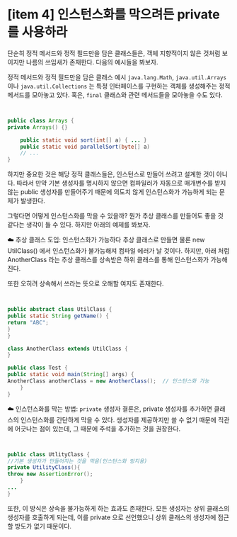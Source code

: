 # [item 4] 인스턴스화를 막으려든 private를 사용하라

단순히 정적 메서드와 정적 필드만을 담은 클래스들은, 객체 지향적이지 않은 것처럼 보이지만 나름의 쓰임새가 존재한다. 
다음의 예시들을 봐보자.

정적 메서드와 정적 필드만을 담은 클래스 예시
`java.lang.Math`, `java.util.Arrays` 이나 `java.util.Collections` 는 
특정 인터페이스를 구현하는 객체를 생성해주는 정적 메서드를 모아놓고 있다. 
혹은, `final` 클래스와 관련 메서드들을 모아놓을 수도 있다.
```java


public class Arrays {
private Arrays() {}

    public static void sort(int[] a) { ... }
    public static void parallelSort(byte[] a)
    // ...
}
```

하지만 중요한 것은 해당 정적 클래스들은, 인스턴스로 만들어 쓰려고 설계한 것이 아니다. 따라서 만약 기본 생성자를 명시하지 않으면 컴파일러가 자동으로 매개변수를 받지 않는 public 생성자를 만들어주기 때문에 의도치 않게 인스턴스화가 가능하게 되는 문제가 발생한다.

그렇다면 어떻게 인스턴스화를 막을 수 있을까? 뭔가 추상 클래스를 만들어도 좋을 것 같다는 생각이 들 수 있다. 하지만 아래의 예제를 봐보자.

☁️ 추상 클래스 도입: 인스턴스화가 가능하다
추상 클래스로 만들면 물론 new UtilClass() 에서 인스턴스화가 불가능해져 컴파일 에러가 날 것이다. 하지만, 아래 처럼 AnotherClass 라는 추상 클래스를 상속받은 하위 클래스를 통해 인스턴스화가 가능해진다.

또한 오히려 상속해서 쓰라는 뜻으로 오해할 여지도 존재한다.
```java


public abstract class UtilClass {
public static String getName() {
return "ABC";
}
}

class AnotherClass extends UtilClass {
}

public class Test {
public static void main(String[] args) {
AnotherClass anotherClass = new AnotherClass();  // 인스턴스화 가능
    }
}
```
☁️ 인스턴스화를 막는 방법: `private` 생성자
결론은, private 생성자를 추가하면 클래스의 인스턴스화를 간단하게 막을 수 있다. 생성자를 제공하지만 쓸 수 없기 때문에 직관에 어긋나는 점이 있는데, 그 때문에 주석을 추가하는 것을 권장한다.

```java


public class UtlityClass {
//기본 생성자가 만들어지는 것을 막음(인스턴스화 방지용)
private UtilityClass(){
throw new AssertionError();
    }
...
}
```
또한, 이 방식은 상속을 불가능하게 하는 효과도 존재한다. 모든 생성자는 상위 클래스의 생성자를 호출하게 되는데, 
이를 private 으로 선언했으니 상위 클래스의 생성자에 접근할 방도가 없기 때문이다.